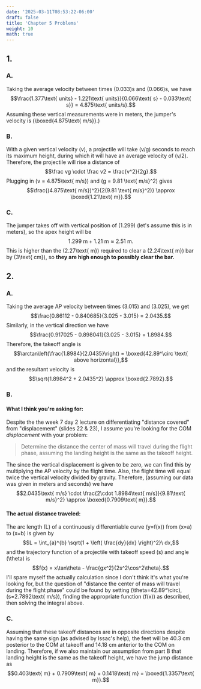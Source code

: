 ```yaml
---
date: '2025-03-11T08:53:22-06:00'
draft: false
title: 'Chapter 5 Problems'
weight: 10
math: true
---
```


## 1.

### A.

Taking the average velocity between times \(0.033\)s and \(0.066\)s, we have
$$\frac{1.377\text{ units} - 1.221\text{ units}}{0.066\text{ s} - 0.033\text{ s}} = 4.875\text{ units/s}.$$
Assuming these vertical measurements were in meters, the jumper's velocity is \(\boxed{4.875\text{ m/s}}.\)

### B. 

With a given vertical velocity \(v\), a projectile will take \(v/g\) seconds to reach its maximum height, during which it will have an average velocity of \(v/2\). Therefore, the projectile will rise a distance of
$$\frac vg \cdot \frac v2 = \frac{v^2}{2g}.$$
Plugging in \(v = 4.875\text{ m/s}\) and \(g = 9.81 \text{ m/s}^2\) gives
$$\frac{(4.875\text{ m/s})^2}{2(9.81 \text{ m/s}^2)} \approx \boxed{1.21\text{ m}}.$$

### C.

The jumper takes off with vertical position of \(1.299\) (let's assume this is in meters), so the apex height will be $$1.299\text{ m} + 1.21\text{ m} \approx 2.51\text{ m}.$$
This is higher than the \(2.27\text{ m}\) required to clear a \(2.24\text{ m}\) bar by \(3\text{ cm}\), so **they are high enough to possibly clear the bar.**

## 2.

### A.

Taking the average AP velocity between times \(3.015\) and \(3.025\), we get
$$\frac{0.86112 - 0.840685}{3.025 - 3.015} = 2.0435.$$
Similarly, in the vertical direction we have
$$\frac{0.917025 - 0.898041}{3.025 - 3.015} = 1.8984.$$
Therefore, the takeoff angle is
$$\arctan\left(\frac{1.8984}{2.0435}\right) = \boxed{42.89^\circ \text{ above horizontal}},$$
and the resultant velocity is
$$\sqrt{1.8984^2 + 2.0435^2} \approx \boxed{2.7892}.$$

### B.

#### What I think you're asking for:

Despite the the week 7 day 2 lecture on differentiating "distance covered" from "displacement" (slides 22 & 23), I assume you're looking for the COM *displacement* with your problem:
> Determine the distance the center of mass will travel during the flight phase, assuming the landing height is the same as the takeoff height.

The since the vertical displacement is given to be zero, we can find this by multiplying the AP velocity by the flight time. Also, the flight time will equal twice the vertical velocity divided by gravity. Therefore, (assuming our data was given in meters and seconds) we have
$$2.0435\text{ m/s} \cdot \frac{2\cdot 1.8984\text{ m/s}}{9.81\text{ m/s}^2} \approx \boxed{0.7909\text{ m}}.$$

#### The actual distance traveled:
The arc length \(L\) of a continuously differentiable curve \(y=f(x)\) from \(x=a\) to \(x=b\) is given by
$$L = \int_{a}^{b} \sqrt{1 + \left( \frac{dy}{dx} \right)^2}\ dx,$$
and the trajectory function of a projectile with takeoff speed \(s\) and angle \(\theta\) is
$$f(x) = x\tan\theta - \frac{gx^2}{2s^2\cos^2\theta}.$$
I'll spare myself the actually calculation since I don't think it's what you're looking for, but the question of "distance the center of mass will travel during the flight phase" could be found by setting \(\theta=42.89^\circ\), \(s=2.7892\text{ m/s}\), finding the appropriate function \(f(x)\) as described, then solving the integral above.

### C.

Assuming that these takeoff distances are in opposite directions despite having the same sign (as advised by Issac's help), the feet will be 40.3 cm posterior to the COM at takeoff and 14.18 cm anterior to the COM on landing. Therefore, if we also maintain our assumption from part B that landing height is the same as the takeoff height, we have the jump distance as
$$0.403\text{ m} + 0.7909\text{ m} + 0.1418\text{ m} = \boxed{1.3357\text{ m}}.$$

